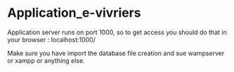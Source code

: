 # Application_e-vivriers
Application server runs on port 1000, so to get access you should do that in your browser : localhost:1000/

Make sure you have import the database file creation and sue wampserver or xampp or anything else.
